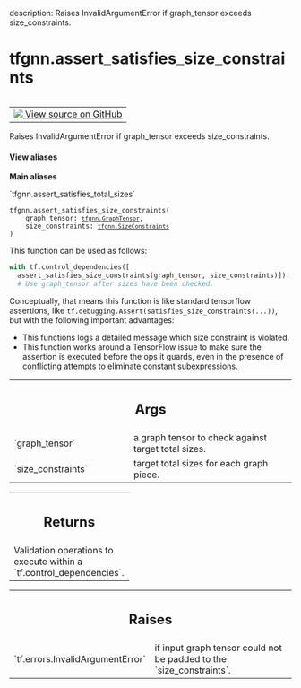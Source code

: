 description: Raises InvalidArgumentError if graph_tensor exceeds size_constraints.

<div itemscope itemtype="http://developers.google.com/ReferenceObject">
<meta itemprop="name" content="tfgnn.assert_satisfies_size_constraints" />
<meta itemprop="path" content="Stable" />
</div>

# tfgnn.assert_satisfies_size_constraints

<!-- Insert buttons and diff -->

<table class="tfo-notebook-buttons tfo-api nocontent" align="left">
<td>
  <a target="_blank" href="https://github.com/tensorflow/gnn/tree/master/tensorflow_gnn/graph/padding_ops.py#L196-L236">
    <img src="https://www.tensorflow.org/images/GitHub-Mark-32px.png" />
    View source on GitHub
  </a>
</td>
</table>



Raises InvalidArgumentError if graph_tensor exceeds size_constraints.

<section class="expandable">
  <h4 class="showalways">View aliases</h4>
  <p>
<b>Main aliases</b>
<p>`tfgnn.assert_satisfies_total_sizes`</p>
</p>
</section>

<pre class="devsite-click-to-copy prettyprint lang-py tfo-signature-link">
<code>tfgnn.assert_satisfies_size_constraints(
    graph_tensor: <a href="../tfgnn/GraphTensor.md"><code>tfgnn.GraphTensor</code></a>,
    size_constraints: <a href="../tfgnn/SizeConstraints.md"><code>tfgnn.SizeConstraints</code></a>
)
</code></pre>



<!-- Placeholder for "Used in" -->

This function can be used as follows:

```python
with tf.control_dependencies([
  assert_satisfies_size_constraints(graph_tensor, size_constraints)]):
  # Use graph_tensor after sizes have been checked.
```

Conceptually, that means this function is like standard tensorflow assertions,
like `tf.debugging.Assert(satisfies_size_constraints(...))`, but with the
following important advantages:

- This functions logs a detailed message which size constraint is violated.
- This function works around a TensorFlow issue to make sure the assertion is
  executed before the ops it guards, even in the presence of conflicting
  attempts to eliminate constant subexpressions.

<!-- Tabular view -->
 <table class="responsive fixed orange">
<colgroup><col width="214px"><col></colgroup>
<tr><th colspan="2"><h2 class="add-link">Args</h2></th></tr>

<tr>
<td>
`graph_tensor`
</td>
<td>
a graph tensor to check against target total sizes.
</td>
</tr><tr>
<td>
`size_constraints`
</td>
<td>
target total sizes for each graph piece.
</td>
</tr>
</table>



<!-- Tabular view -->
 <table class="responsive fixed orange">
<colgroup><col width="214px"><col></colgroup>
<tr><th colspan="2"><h2 class="add-link">Returns</h2></th></tr>
<tr class="alt">
<td colspan="2">
Validation operations to execute within a `tf.control_dependencies`.
</td>
</tr>

</table>



<!-- Tabular view -->
 <table class="responsive fixed orange">
<colgroup><col width="214px"><col></colgroup>
<tr><th colspan="2"><h2 class="add-link">Raises</h2></th></tr>

<tr>
<td>
`tf.errors.InvalidArgumentError`
</td>
<td>
if input graph tensor could not be padded to
the `size_constraints`.
</td>
</tr>
</table>

